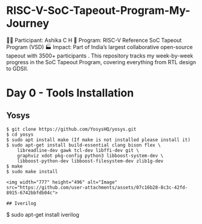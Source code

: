 # RISC-V-SoC-Tapeout-Program-My-Journey
👩‍💻 Participant: Ashika C H 
📍 Program: RISC-V Reference SoC Tapeout Program (VSD) 
🏭 Impact: Part of India’s largest collaborative open-source tapeout with 3500+ participants  .
This repository tracks my week-by-week progress in the SoC Tapeout Program, covering everything from RTL design to GDSII.


# Day 0 - Tools Installation
## Yosys
```
$ git clone https://github.com/YosysHQ/yosys.git
$ cd yosys 
$ sudo apt install make (If make is not installed please install it) 
$ sudo apt-get install build-essential clang bison flex \
    libreadline-dev gawk tcl-dev libffi-dev git \
    graphviz xdot pkg-config python3 libboost-system-dev \
    libboost-python-dev libboost-filesystem-dev zlib1g-dev
$ make 
$ sudo make install

<img width="777" height="496" alt="Image" src="https://github.com/user-attachments/assets/07c16b28-8c3c-42fd-8915-6742bbfdb04c">

## Iverilog
```
$ sudo apt-get install iverilog
```

